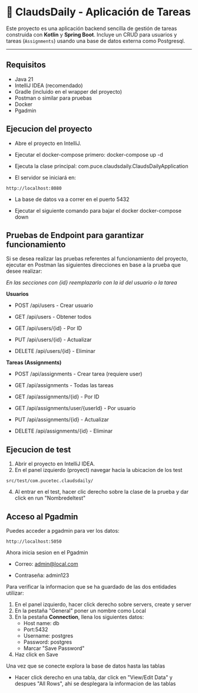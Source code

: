 # 📝 ClaudsDaily - Aplicación de Tareas

Este proyecto es una aplicación backend sencilla de gestión de tareas construida con **Kotlin** y **Spring Boot**. Incluye un CRUD para usuarios y tareas (`Assignments`) usando una base de datos externa como Postgresql.

---

## Requisitos

- Java 21
- IntelliJ IDEA (recomendado)
- Gradle (incluido en el wrapper del proyecto)
- Postman o similar para pruebas
- Docker
- Pgadmin

## Ejecucion del proyecto

- Abre el proyecto en IntelliJ.

- Ejecutar el docker-compose primero:
docker-compose up -d

- Ejecuta la clase principal:
com.puce.claudsdaily.ClaudsDailyApplication

- El servidor se iniciará en:

```
http://localhost:8080
```

- La base de datos va a correr en el puerto 5432

- Ejecutar el siguiente comando para bajar el docker
docker-compose down

## Pruebas de Endpoint para garantizar funcionamiento 

Si se desea realizar las pruebas referentes al funcionamiento del proyecto, ejecutar en Postman las siguientes direcciones en base a la prueba que desee realizar:

*En las secciones con {id} reemplazarlo con la id del usuario o la  tarea*

**Usuarios**

- POST /api/users - Crear usuario

- GET /api/users - Obtener todos

- GET /api/users/{id} - Por ID

- PUT /api/users/{id} - Actualizar

- DELETE /api/users/{id} - Eliminar



**Tareas (Assignments)**

- POST /api/assignments - Crear tarea (requiere user)

- GET /api/assignments - Todas las tareas

- GET /api/assignments/{id} - Por ID

- GET /api/assignments/user/{userId} - Por usuario

- PUT /api/assignments/{id} - Actualizar

- DELETE /api/assignments/{id} - Eliminar


## Ejecucion de test

1. Abrir el proyecto en IntelliJ IDEA.
2. En el panel izquierdo (proyect) navegar hacia la ubicacion de los test
```
src/test/com.pucetec.claudsdaily/
```
4. Al entrar en el test, hacer clic derecho sobre la clase de la prueba y dar click en run "Nombredeltest"


## Acceso al Pgadmin

Puedes acceder a pgadmin para ver los datos:

```
http://localhost:5050
```

Ahora inicia sesion en el Pgadmin

- Correo: admin@local.com

- Contraseña: admin123
  
Para verificar la informacion que se ha guardado de las dos entidades utilizar:

1. En el panel izquierdo, hacer click derecho sobre servers, create y server
2. En la pestaña "General" poner un nombre como Local
3. En la pestaña **Connection**, llena los siguientes datos:
   - Host name: db
   - Port:5432
   - Username: postgres
   - Password: postgres
   - Marcar "Save Password"
4. Haz click en Save

Una vez que se conecte explora la base de datos hasta las tablas 

- Hacer click derecho en una tabla, dar click en "View/Edit Data" y despues "All Rows", ahi se desplegara la informacion de las tablas
